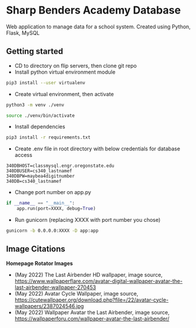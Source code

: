 # Sharp Benders Academy Database

Web application to manage data for a school system. Created using Python, Flask, MySQL




## Getting started

- CD to directory on flip servers, then clone git repo
- Install python virtual environment module
```bash
pip3 install --user virtualenv
```
- Create virtual environment, then activate
```bash
python3 -m venv ./venv
```
```bash
source ./venv/bin/activate
```
- Install dependencies
```bash
pip3 install -r requirements.txt
```
- Create .env file in root directory with below credentials for database access
```text
340DBHOST=classmysql.engr.oregonstate.edu
340DBUSER=cs340_lastnamef
340DBPW=maybea4digitnumber
340DB=cs340_lastnamef
```
- Change port number on app.py
```python
if __name__ == "__main__":
    app.run(port=XXXX, debug=True)
```
- Run gunicorn (replacing XXXX with port number you chose)
```bash
gunicorn -b 0.0.0.0:XXXX -D app:app
```

## Image Citations

**Homepage Rotator Images**
- (May 2022) The Last Airbender HD wallpaper, image source, https://www.wallpaperflare.com/avatar-digital-wallpaper-avatar-the-last-airbender-wallpaper-270453
- (May 2022) Avatar Cycle Wallpaper, image source, https://cutewallpaper.org/download.php?file=/22/avatar-cycle-wallpapers/2387024546.jpg
- (May 2022) Wallpaper Avatar the Last Airbender, image source, https://wallpaperforu.com/wallpaper-avatar-the-last-airbender/

